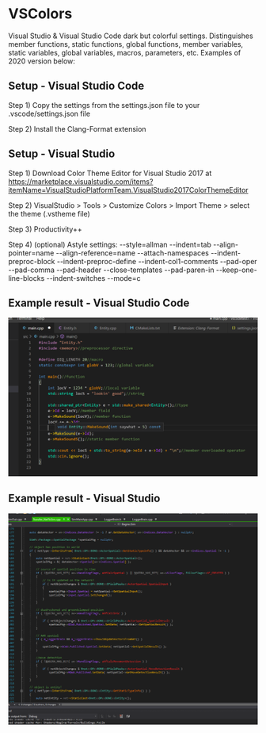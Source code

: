 # VSColors
Visual Studio & Visual Studio Code dark but colorful settings. Distinguishes member functions, static functions, global functions, member variables, static variables, global variables, macros, parameters, etc. Examples of 2020 version below:

## Setup - Visual Studio Code
Step 1) Copy the settings from the settings.json file to your .vscode/settings.json file

Step 2) Install the Clang-Format extension

## Setup - Visual Studio
Step 1) Download Color Theme Editor for Visual Studio 2017 at 
https://marketplace.visualstudio.com/items?itemName=VisualStudioPlatformTeam.VisualStudio2017ColorThemeEditor

Step 2) VisualStudio > Tools > Customize Colors > Import Theme > select the theme (.vstheme file)

Step 3) Productivity++

Step 4) (optional) Astyle settings:
--style=allman --indent=tab --align-pointer=name --align-reference=name --attach-namespaces --indent-preproc-block --indent-preproc-define --indent-col1-comments --pad-oper --pad-comma --pad-header --close-templates --pad-paren-in --keep-one-line-blocks --indent-switches --mode=c

## Example result - Visual Studio Code
![](https://github.com/zdenyhraz/VSColors/blob/master/pics/colors1.PNG?raw=true "colors1")

## Example result - Visual Studio
![](https://github.com/zdenyhraz/VSColors/blob/master/pics/colors2.PNG?raw=true "colors2")
